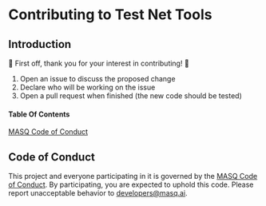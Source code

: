 # Contributing to Test Net Tools

## Introduction

:tada: First off, thank you for your interest in contributing! :tada:

1) Open an issue to discuss the proposed change
2) Declare who will be working on the issue
3) Open a pull request when finished (the new code should be tested)


#### Table Of Contents

[MASQ Code of Conduct](CODE-OF-CONDUCT.md)


## Code of Conduct

This project and everyone participating in it is governed by the [MASQ Code of Conduct](CODE-OF-CONDUCT.md). 
By participating, you are expected to uphold this code. 
Please report unacceptable behavior to [developers@masq.ai](mailto:developers@masq.ai).
